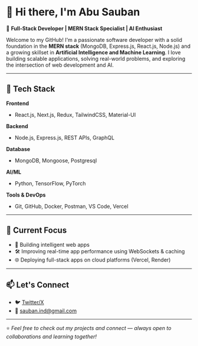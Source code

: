# 👋 Hi there, I'm Abu Sauban
🎯 **Full-Stack Developer | MERN Stack Specialist | AI Enthusiast**

Welcome to my GitHub! I'm a passionate software developer with a solid foundation in the **MERN stack** (MongoDB, Express.js, React.js, Node.js) and a growing skillset in **Artificial Intelligence and Machine Learning**. I love building scalable applications, solving real-world problems, and exploring the intersection of web development and AI.

---

## 🚀 Tech Stack

**Frontend**
- React.js, Next.js, Redux, TailwindCSS, Material-UI

**Backend**
- Node.js, Express.js, REST APIs, GraphQL

**Database**
- MongoDB, Mongoose, Postgresql

**AI/ML**
- Python, TensorFlow, PyTorch

**Tools & DevOps**
- Git, GitHub, Docker, Postman, VS Code, Vercel

---

## 📌 Current Focus

- 🧠 Building intelligent web apps
- 🛠️ Improving real-time app performance using WebSockets & caching
- 🌐 Deploying full-stack apps on cloud platforms (Vercel, Render)

---

## 📫 Let's Connect

- 🐦 [Twitter/X](https://twitter.com/Groot_7s)
- 📧 [sauban.ind@gmail.com](mailto:sauban.ind@gmail.com)

---

⭐️ *Feel free to check out my projects and connect — always open to collaborations and learning together!*
